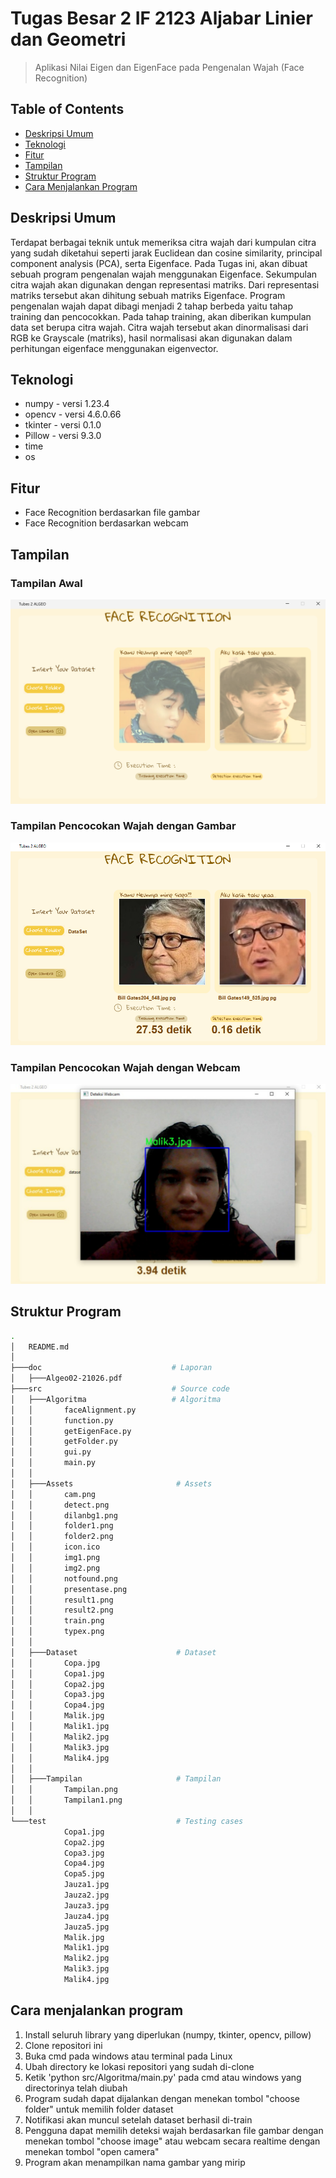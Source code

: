 # Tugas Besar 2 IF 2123 Aljabar Linier dan Geometri
> Aplikasi Nilai Eigen dan EigenFace pada Pengenalan Wajah (Face Recognition)



## Table of Contents
* [Deskripsi Umum](#deskripsi-umum)
* [Teknologi](#teknologi)
* [Fitur](#fitur)
* [Tampilan](#tampilan)
* [Struktur Program](#struktur-program)
* [Cara Menjalankan Program](#cara-menjalankan-program)


## Deskripsi Umum
Terdapat berbagai teknik untuk memeriksa citra wajah dari kumpulan citra yang sudah diketahui seperti jarak Euclidean dan cosine similarity,  principal component analysis (PCA), serta Eigenface. Pada Tugas ini, akan dibuat sebuah program pengenalan wajah menggunakan Eigenface. Sekumpulan citra wajah akan digunakan dengan representasi matriks. Dari representasi matriks tersebut akan dihitung sebuah matriks Eigenface. Program pengenalan wajah dapat dibagi menjadi 2 tahap berbeda yaitu tahap training dan pencocokkan. Pada tahap training, akan diberikan kumpulan data set berupa citra wajah. Citra wajah tersebut akan dinormalisasi dari RGB ke Grayscale (matriks), hasil normalisasi akan digunakan dalam perhitungan eigenface menggunakan eigenvector.


## Teknologi
- numpy     -   versi 1.23.4
- opencv    -   versi 4.6.0.66
- tkinter   -   versi 0.1.0
- Pillow    -   versi 9.3.0
- time
- os


## Fitur
- Face Recognition berdasarkan file gambar
- Face Recognition berdasarkan webcam



## Tampilan 
### Tampilan Awal
![Tampilan.png]( src/Tampilan/Tampilan.png )

### Tampilan Pencocokan Wajah dengan Gambar

![Tampilan1.png]( src/Tampilan/Tampilan1.png )

### Tampilan Pencocokan Wajah dengan Webcam
![Tampilan2.png]( src/Tampilan/Tampilan2.png )


## Struktur Program
```bash
.
│   README.md
│
├───doc                             # Laporan
│   ├───Algeo02-21026.pdf
├───src                             # Source code
│   ├───Algoritma                   # Algoritma
│   │       faceAlignment.py
│   │       function.py
│   │       getEigenFace.py
│   │       getFolder.py
│   │       gui.py
│   │       main.py
│   │
│   ├───Assets                       # Assets
│   │       cam.png
│   │       detect.png
│   │       dilanbg1.png
│   │       folder1.png
│   │       folder2.png
│   │       icon.ico
│   │       img1.png
│   │       img2.png
│   │       notfound.png
│   │       presentase.png
│   │       result1.png
│   │       result2.png
│   │       train.png
│   │       typex.png
│   │
│   ├───Dataset                      # Dataset   
│   │       Copa.jpg
│   │       Copa1.jpg
│   │       Copa2.jpg
│   │       Copa3.jpg
│   │       Copa4.jpg
│   │       Malik.jpg
│   │       Malik1.jpg
│   │       Malik2.jpg
│   │       Malik3.jpg
│   │       Malik4.jpg
│   │
│   ├───Tampilan                     # Tampilan
│   │       Tampilan.png
│   │       Tampilan1.png
│   │       
└───test                             # Testing cases
            Copa1.jpg
            Copa2.jpg
            Copa3.jpg
            Copa4.jpg
            Copa5.jpg
            Jauza1.jpg
            Jauza2.jpg
            Jauza3.jpg
            Jauza4.jpg
            Jauza5.jpg
            Malik.jpg
            Malik1.jpg
            Malik2.jpg
            Malik3.jpg
            Malik4.jpg

```

## Cara menjalankan program
1. Install seluruh library yang diperlukan (numpy, tkinter, opencv, pillow)
2. Clone repositori ini
3. Buka cmd pada windows atau terminal pada Linux
4. Ubah directory ke lokasi repositori yang sudah di-clone
5. Ketik 'python src/Algoritma/main.py' pada cmd atau windows yang directorinya telah diubah
6. Program sudah dapat dijalankan dengan menekan tombol "choose folder" untuk memilih folder dataset
7. Notifikasi akan muncul setelah dataset berhasil di-train
8. Pengguna dapat memilih deteksi wajah berdasarkan file gambar dengan menekan tombol "choose image"
    atau webcam secara realtime dengan menekan tombol "open camera"
9. Program akan menampilkan nama gambar yang mirip

